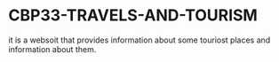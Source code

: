 # CBP33-TRAVELS-AND-TOURISM
it is a websoit that provides information about some touriost places and information about them.
